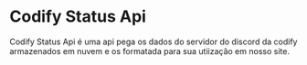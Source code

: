 # Codify Status Api
Codify Status Api é uma api pega os dados do servidor do discord da codify armazenados em nuvem e os formatada para sua utiização em nosso site.

